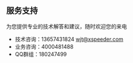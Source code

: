 ## 服务支持

为您提供专业的技术解答和建议，随时欢迎您的来电

- 技术咨询：13657431824 wjt@xspeeder.com
- 业务咨询：4000481488
- QQ群组：180247499
